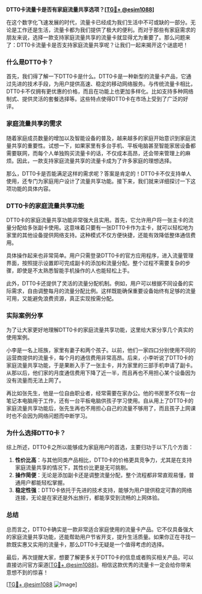 **DTT0卡流量卡是否有家庭流量共享选项？[[TG💪+ @esim1088](https://t.me/s/esim1088)]**

在这个数字化飞速发展的时代，流量卡已经成为我们生活中不可或缺的一部分。无论是工作还是生活，流量卡都为我们提供了极大的便利。而对于那些有家庭需求的朋友来说，选择一款支持家庭流量共享的流量卡就显得尤为重要了。那么问题来了：DTT0卡流量卡是否支持家庭流量共享呢？让我们一起来揭开这个谜底吧！

### 什么是DTT0卡？

首先，我们得了解一下DTT0卡是什么。DTT0卡是一种新型的流量卡产品，它通过先进的技术手段，为用户提供高速、稳定的移动网络服务。与传统流量卡相比，DTT0卡不仅拥有更优惠的价格，而且在功能上也更加多样化。比如支持多种网络制式、提供灵活的套餐选择等。这些特点使得DTT0卡在市场上受到了广泛的好评。

### 家庭流量共享的需求

随着家庭成员数量的增加以及智能设备的普及，越来越多的家庭开始意识到家庭流量共享的重要性。试想一下，如果家里有多台手机、平板电脑甚至智能家居设备都需要联网，而每个人单独购买流量卡的话，不仅成本高昂，还会带来管理上的麻烦。因此，一款支持家庭流量共享的流量卡成为了许多家庭的理想选择。

那么，DTT0卡是否能满足这样的需求呢？答案是肯定的！DTT0卡不仅支持单人使用，还专门为家庭用户设计了流量共享功能。接下来，我们就来详细探讨一下这项功能的具体内容。

### DTT0卡的家庭流量共享功能

DTT0卡的家庭流量共享功能非常强大且实用。首先，它允许用户将一张主卡的流量分配给多张副卡使用。这意味着只要有一张DTT0卡作为主卡，就可以轻松地为家里的其他设备提供网络支持。这种模式不仅方便快捷，还能有效降低整体通信费用。

具体操作起来也非常简单。用户只需登录DTT0卡的官方应用程序，进入流量管理界面，按照提示设置即可完成副卡的添加和流量分配。整个过程不需要复杂的步骤，即使是不太熟悉智能手机操作的人也能轻松上手。

此外，DTT0卡还提供了灵活的流量分配机制。例如，用户可以根据不同设备的实际需求，自由调整每月的流量分配比例。这样既能确保重要设备始终有足够的流量可用，又能避免浪费资源，真正实现按需分配。

### 实际案例分享

为了让大家更好地理解DTT0卡的家庭流量共享功能，这里给大家分享几个真实的使用案例。

小李是一名上班族，家里有妻子和两个孩子。以前，他们一家四口分别使用不同的运营商提供的流量卡，每个月的通信费用非常高昂。后来，小李听说了DTT0卡的家庭流量共享功能，于是果断入手了一张主卡，并为家里的三部手机申请了副卡。从那以后，他们家的月度通信费用下降了近一半，而且再也不用担心某个设备因为没有流量而无法上网了。

再比如张先生，他是一位自由职业者，经常需要在家办公。他的书房里不仅有一台笔记本电脑用于工作，还有一台平板电脑供孩子学习使用。自从用上了DTT0卡的家庭流量共享功能后，张先生再也不用担心自己的流量不够用了，而且孩子上网课时也不会因为网络问题而中断学习。

### 为什么选择DTT0卡？

综上所述，DTT0卡之所以能够成为家庭用户的首选，主要归功于以下几个方面：

1. **性价比高**：与其他同类产品相比，DTT0卡的价格更具竞争力，尤其是在支持家庭流量共享的情况下，其性价比更是无可挑剔。
2. **操作简便**：无论是添加副卡还是调整流量分配，整个流程都非常直观易懂，普通用户都能轻松掌握。
3. **稳定性强**：DTT0卡依托于先进的技术支持，能够为用户提供稳定可靠的网络连接，无论是在家还是外出旅行，都能享受到流畅的上网体验。

### 总结

总而言之，DTT0卡确实是一款非常适合家庭使用的流量卡产品。它不仅具备强大的家庭流量共享功能，还能帮助用户节省开支，提升生活质量。如果你正在寻找一款既实惠又实用的流量卡，那么DTT0卡无疑是一个值得考虑的选择。

最后，再次提醒大家，想要了解更多关于DTT0卡的信息或者购买相关产品，可以直接访问官方渠道[[TG💪+ @esim1088](https://t.me/s/esim1088)]。相信这款优秀的流量卡一定会给你带来意想不到的惊喜！

[[TG💪+ @esim1088](https://t.me/s/esim1088) ![Image](https://i.postimg.cc/4NQfJmqS/Snipaste-2025-05-13-00-14-12.png)]
